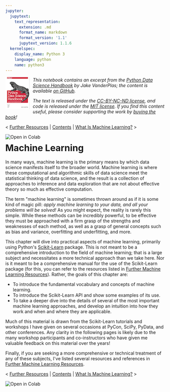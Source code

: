 ```yaml
---
jupyter:
  jupytext:
    text_representation:
      extension: .md
      format_name: markdown
      format_version: '1.1'
      jupytext_version: 1.1.6
  kernelspec:
    display_name: Python 3
    language: python
    name: python3
---
```


<!--BOOK_INFORMATION-->
<img align="left" style="padding-right:10px;" src="figures/PDSH-cover-small.png">

*This notebook contains an excerpt from the [Python Data Science Handbook](http://shop.oreilly.com/product/0636920034919.do) by Jake VanderPlas; the content is available [on GitHub](https://github.com/jakevdp/PythonDataScienceHandbook).*

*The text is released under the [CC-BY-NC-ND license](https://creativecommons.org/licenses/by-nc-nd/3.0/us/legalcode), and code is released under the [MIT license](https://opensource.org/licenses/MIT). If you find this content useful, please consider supporting the work by [buying the book](http://shop.oreilly.com/product/0636920034919.do)!*


<!--NAVIGATION-->
< [Further Resources](04.15-Further-Resources.md) | [Contents](Index.md) | [What Is Machine Learning?](05.01-What-Is-Machine-Learning.md) >

<a href="https://colab.research.google.com/github/jakevdp/PythonDataScienceHandbook/blob/master/notebooks/05.00-Machine-Learning.md"><img align="left" src="https://colab.research.google.com/assets/colab-badge.svg" alt="Open in Colab" title="Open and Execute in Google Colaboratory"></a>



# Machine Learning


In many ways, machine learning is the primary means by which data science manifests itself to the broader world.
Machine learning is where these computational and algorithmic skills of data science meet the statistical thinking of data science, and the result is a collection of approaches to inference and data exploration that are not about effective theory so much as effective computation.

The term "machine learning" is sometimes thrown around as if it is some kind of magic pill: *apply machine learning to your data, and all your problems will be solved!*
As you might expect, the reality is rarely this simple.
While these methods can be incredibly powerful, to be effective they must be approached with a firm grasp of the strengths and weaknesses of each method, as well as a grasp of general concepts such as bias and variance, overfitting and underfitting, and more.

This chapter will dive into practical aspects of machine learning, primarily using Python's [Scikit-Learn](http://scikit-learn.org) package.
This is not meant to be a comprehensive introduction to the field of machine learning; that is a large subject and necessitates a more technical approach than we take here.
Nor is it meant to be a comprehensive manual for the use of the Scikit-Learn package (for this, you can refer to the resources listed in [Further Machine Learning Resources](05.15-Learning-More.md)).
Rather, the goals of this chapter are:

- To introduce the fundamental vocabulary and concepts of machine learning.
- To introduce the Scikit-Learn API and show some examples of its use.
- To take a deeper dive into the details of several of the most important machine learning approaches, and develop an intuition into how they work and when and where they are applicable.

Much of this material is drawn from the Scikit-Learn tutorials and workshops I have given on several occasions at PyCon, SciPy, PyData, and other conferences.
Any clarity in the following pages is likely due to the many workshop participants and co-instructors who have given me valuable feedback on this material over the years!

Finally, if you are seeking a more comprehensive or technical treatment of any of these subjects, I've listed several resources and references in [Further Machine Learning Resources](05.15-Learning-More.md).


<!--NAVIGATION-->
< [Further Resources](04.15-Further-Resources.md) | [Contents](Index.md) | [What Is Machine Learning?](05.01-What-Is-Machine-Learning.md) >

<a href="https://colab.research.google.com/github/jakevdp/PythonDataScienceHandbook/blob/master/notebooks/05.00-Machine-Learning.md"><img align="left" src="https://colab.research.google.com/assets/colab-badge.svg" alt="Open in Colab" title="Open and Execute in Google Colaboratory"></a>

